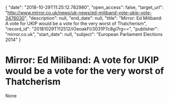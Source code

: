 {
  "date": "2018-10-29T11:25:12.782980", 
  "open_access": false, 
  "target_url": "http://www.mirror.co.uk/news/uk-news/ed-miliband-vote-ukip-vote-3476030", 
  "description": null, 
  "end_date": null, 
  "title": "Mirror: Ed Miliband: A vote for UKIP would be a vote for the very worst of Thatcherism", 
  "record_id": "20181029T112512/iOeoakFI/3031P7c8gi7rg==", 
  "publisher": "mirror.co.uk", 
  "start_date": null, 
  "subject": "European Parliament Elections 2014"
}

# Mirror: Ed Miliband: A vote for UKIP would be a vote for the very worst of Thatcherism

None